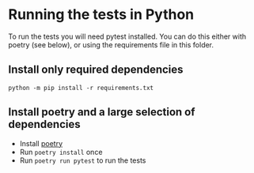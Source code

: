 # Running the tests in Python

To run the tests you will need pytest installed. You can do this either with poetry (see below), or using the requirements file in this folder.

## Install only required dependencies

    python -m pip install -r requirements.txt


## Install poetry and a large selection of dependencies

* Install [poetry](https://python-poetry.org/)
* Run `poetry install` once
* Run `poetry run pytest` to run the tests
